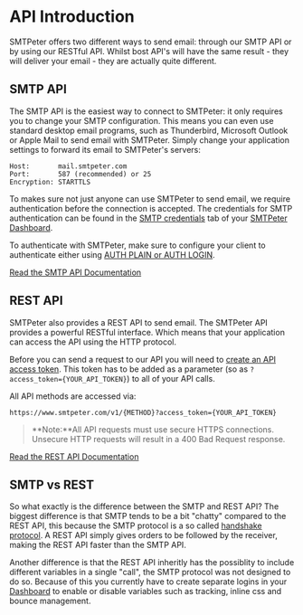 # API Introduction

SMTPeter offers two different ways to send email: through our SMTP API or
by using our RESTful API. Whilst bost API's will have the same result - 
they will deliver your email - they are actually quite different. 

## SMTP API

The SMTP API is the easiest way to connect to SMTPeter: it only requires you
to change your SMTP configuration. This means you can even use standard 
desktop email programs, such as Thunderbird, Microsoft Outlook or 
Apple Mail to send email with SMTPeter. Simply change your application
 settings to forward its email to SMTPeter's servers:

    Host:       mail.smtpeter.com
    Port:       587 (recommended) or 25
    Encryption: STARTTLS

To makes sure not just anyone can use SMTPeter to send email, we require 
authentication before the connection is accepted. The credentials for 
SMTP authentication can be found in the 
[SMTP credentials](copernica-docs:SMTPeter/dashboard/smtp-credentials "SMTP credentials documentation")
tab of your [SMTPeter Dashboard](copernica-docs:SMTPeter/dashboard/dashboard-overview).

To authenticate with SMTPeter, make sure to configure your client to authenticate either
using [AUTH PLAIN or AUTH LOGIN](https://en.wikipedia.org/wiki/SMTP_Authentication "SMTP Authentication Wiki").

[Read the SMTP API Documentation](copernica-docs:SMTPeter/api-documentation/smtp-api)

## REST API

SMTPeter also provides a REST API to send email. The SMTPeter API provides a 
powerful RESTful interface.  Which means that your application can access 
the API using the HTTP protocol. 

Before you can send a request to our API you will need to 
[create an API access token](copernica-docs:SMTPeter/dashboard/rest-api-token "Create REST API token documentation"). This token has to be added as a parameter (so as `?access_token={YOUR_API_TOKEN}`) to all of your API calls. 

All API methods are accessed via:

    https://www.smtpeter.com/v1/{METHOD}?access_token={YOUR_API_TOKEN}

 > **Note:**All API requests must use secure HTTPS connections. Unsecure HTTP requests will 
result in a 400 Bad Request response. 

[Read the REST API Documentation](copernica-docs:SMTPeter/api-documentation/rest-api "REST API documentation")

## SMTP vs REST

So what exactly is the difference between the SMTP and REST API? The biggest difference
is that SMTP tends to be a bit "chatty" compared to the REST API, this because the SMTP protocol is
a so called [handshake protocol](https://en.wikipedia.org/wiki/Handshaking "Handshaking Wiki"). A REST API simply gives 
orders to be followed by the receiver, making the REST API faster than the SMTP API. 

Another difference is that the REST API inheritly has the possiblity to include different variables 
in a single "call", the SMTP protocol was not designed to do so. Because of this you currently have to 
create separate logins in your 
[Dashboard](copernica-docs:SMTPeter/Dashboard/smtp-credentials "SMTP credentials dashboard documentation") 
to enable or disable variables such as tracking, inline css and bounce management. 

<!---
## Which API should I use? 

@todo
-->
